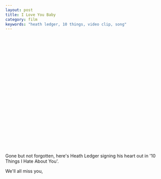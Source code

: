 ```yaml
---
layout: post
title: I Love You Baby
category: film
keywords: "heath ledger, 10 things, video clip, song"
---
```


<object width="425" height="355"><param name="movie" value="http://www.youtube.com/v/BIW7WXPb-dc&rel=1"></param><param name="wmode" value="transparent"></param><embed src="http://www.youtube.com/v/BIW7WXPb-dc&rel=1" type="application/x-shockwave-flash" wmode="transparent" width="425" height="355"></embed></object>

Gone but not forgotten, here's Heath Ledger signing his heart out in '10 Things I Hate About You'.

We'll all miss you,
